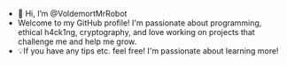 - 👋 Hi, I’m @VoldemortMrRobot
- Welcome to my GitHub profile! I'm passionate about programming, ethical h4ck1ng, cryptography, and love working on projects that challenge me and help me grow.
- 💡If you have any tips etc. feel free! I'm passionate about learning more!
<!---
VoldemortMrRobot/VoldemortMrRobot is a ✨ special ✨ repository because its `README.md` (this file) appears on your GitHub profile.
You can click the Preview link to take a look at your changes.
--->
